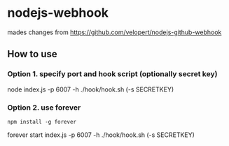 # nodejs-webhook

mades changes from https://github.com/velopert/nodejs-github-webhook

## How to use

### Option 1. specify port and hook script (optionally secret key)

node index.js -p 6007 -h ./hook/hook.sh (-s SECRETKEY)

### Option 2. use forever

`npm install -g forever`

forever start index.js -p 6007 -h ./hook/hook.sh (-s SECRETKEY)
